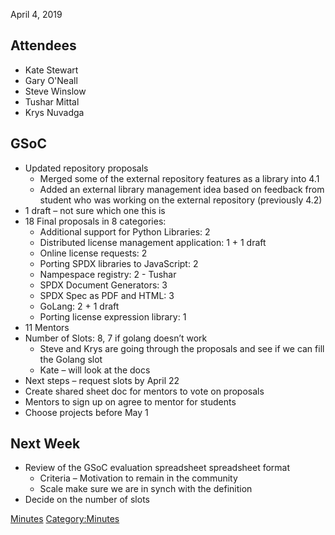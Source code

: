 April 4, 2019

## Attendees

  - Kate Stewart
  - Gary O'Neall
  - Steve Winslow
  - Tushar Mittal
  - Krys Nuvadga

## GSoC

  - Updated repository proposals
      - Merged some of the external repository features as a library
        into 4.1
      - Added an external library management idea based on feedback from
        student who was working on the external repository (previously
        4.2)
  - 1 draft – not sure which one this is
  - 18 Final proposals in 8 categories:
      - Additional support for Python Libraries: 2
      - Distributed license management application: 1 + 1 draft
      - Online license requests: 2
      - Porting SPDX libraries to JavaScript: 2
      - Nampespace registry: 2 - Tushar
      - SPDX Document Generators: 3
      - SPDX Spec as PDF and HTML: 3
      - GoLang: 2 + 1 draft
      - Porting license expression library: 1
  - 11 Mentors
  - Number of Slots: 8, 7 if golang doesn’t work
      - Steve and Krys are going through the proposals and see if we can
        fill the Golang slot
      - Kate – will look at the docs
  - Next steps – request slots by April 22
  - Create shared sheet doc for mentors to vote on proposals
  - Mentors to sign up on agree to mentor for students
  - Choose projects before May 1

## Next Week

  - Review of the GSoC evaluation spreadsheet spreadsheet format
      - Criteria – Motivation to remain in the community
      - Scale make sure we are in synch with the definition
  - Decide on the number of slots

[Minutes](Category:Technical "wikilink")
[Category:Minutes](Category:Minutes "wikilink")
